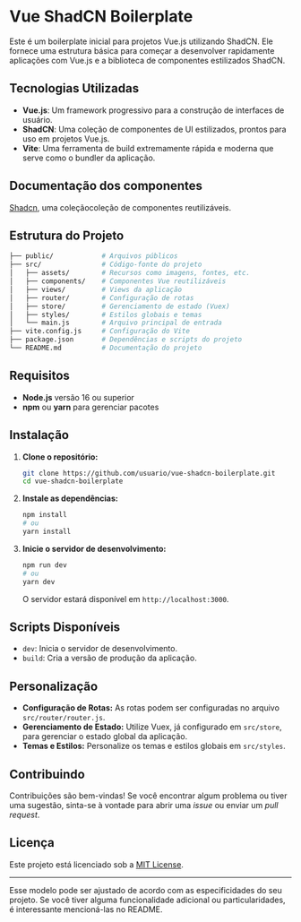# Vue ShadCN Boilerplate

Este é um boilerplate inicial para projetos Vue.js utilizando ShadCN. Ele fornece uma estrutura básica para começar a desenvolver rapidamente aplicações com Vue.js e a biblioteca de componentes estilizados ShadCN.

## Tecnologias Utilizadas

- **Vue.js**: Um framework progressivo para a construção de interfaces de usuário.
- **ShadCN**: Uma coleção de componentes de UI estilizados, prontos para uso em projetos Vue.js.
- **Vite**: Uma ferramenta de build extremamente rápida e moderna que serve como o bundler da aplicação.

## Documentação dos componentes

[Shadcn](https://www.shadcn-vue.com/docs/components/accordion.html), uma coleçãocoleção de componentes reutilizáveis.

## Estrutura do Projeto

```bash
├── public/            # Arquivos públicos
├── src/               # Código-fonte do projeto
│   ├── assets/        # Recursos como imagens, fontes, etc.
│   ├── components/    # Componentes Vue reutilizáveis
│   ├── views/         # Views da aplicação
│   ├── router/        # Configuração de rotas
│   ├── store/         # Gerenciamento de estado (Vuex)
│   ├── styles/        # Estilos globais e temas
│   └── main.js        # Arquivo principal de entrada
├── vite.config.js     # Configuração do Vite
├── package.json       # Dependências e scripts do projeto
└── README.md          # Documentação do projeto
```

## Requisitos

- **Node.js** versão 16 ou superior
- **npm** ou **yarn** para gerenciar pacotes

## Instalação

1. **Clone o repositório:**

   ```bash
   git clone https://github.com/usuario/vue-shadcn-boilerplate.git
   cd vue-shadcn-boilerplate
   ```

2. **Instale as dependências:**

   ```bash
   npm install
   # ou
   yarn install
   ```

3. **Inicie o servidor de desenvolvimento:**

   ```bash
   npm run dev
   # ou
   yarn dev
   ```

   O servidor estará disponível em `http://localhost:3000`.

## Scripts Disponíveis

- `dev`: Inicia o servidor de desenvolvimento.
- `build`: Cria a versão de produção da aplicação.

## Personalização

- **Configuração de Rotas:** As rotas podem ser configuradas no arquivo `src/router/router.js`.
- **Gerenciamento de Estado:** Utilize Vuex, já configurado em `src/store`, para gerenciar o estado global da aplicação.
- **Temas e Estilos:** Personalize os temas e estilos globais em `src/styles`.

## Contribuindo

Contribuições são bem-vindas! Se você encontrar algum problema ou tiver uma sugestão, sinta-se à vontade para abrir uma _issue_ ou enviar um _pull request_.

## Licença

Este projeto está licenciado sob a [MIT License](LICENSE).

---

Esse modelo pode ser ajustado de acordo com as especificidades do seu projeto. Se você tiver alguma funcionalidade adicional ou particularidades, é interessante mencioná-las no README.
